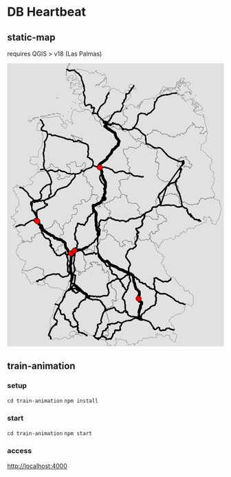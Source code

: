 DB Heartbeat
============

## static-map

requires QGIS > v18 (Las Palmas)

![static-map-preview](static-map/static-map-preview.png "static-map-preview")

## train-animation

### setup 

`cd train-animation`
`npm install`

### start

`cd train-animation`
`npm start`

### access

[http://localhost:4000](http://localhost:4000)